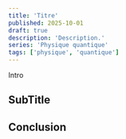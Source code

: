 ```yaml
---
title: 'Titre'
published: 2025-10-01
draft: true
description: 'Description.'
series: 'Physique quantique'
tags: ['physique', 'quantique']
---
```


Intro

## SubTitle

## Conclusion
